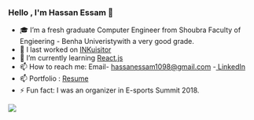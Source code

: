 ### Hello , I'm Hassan Essam 👋

- 🎓 I’m a fresh graduate Computer Engineer from Shoubra Faculty of Engieering - Benha Univeristywith a very good grade.
- 🔭 I last worked on <a href="https://github.com/DevDerpi/INKuisitor" >INKuisitor </a>
- 🌱 I’m currently learning <a href="https://www.udemy.com/course/react-the-complete-guide-incl-redux/" >React.js </a>
- 📫 How to reach me: Email- hassanessam1098@gmail.com -<a href="https://www.linkedin.com/in/devderpi/"> LinkedIn </a>
- 📫 Portfolio : <a href="https://drive.google.com/file/d/1ayNeKfasoHtYE39asj2UawAcuwEemKUP/view?usp=sharing"> Resume </a>
- ⚡ Fun fact: I was an organizer in E-sports Summit 2018.
<img src="https://github-readme-stats.vercel.app/api?username=DevDerpi&&show_icons=true&title_color=FFA500&icon_color=bb2acf&text_color=daf7dc&bg_color=000000">
